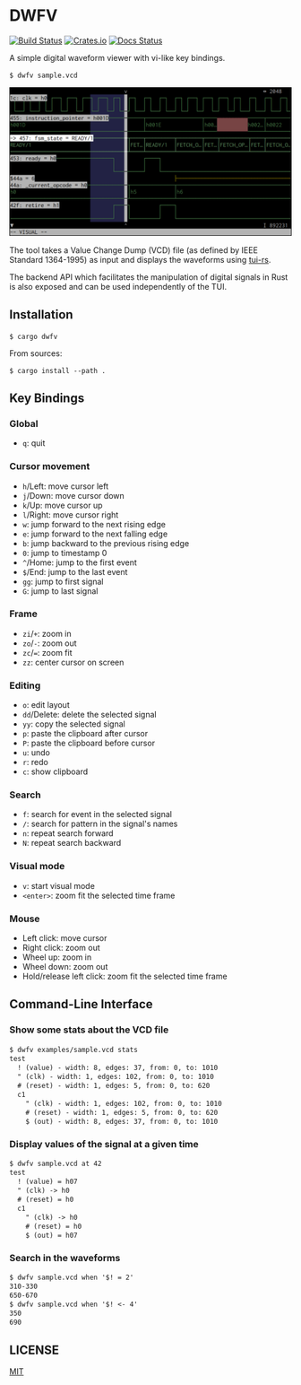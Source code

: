 DWFV
====

[![Build Status](https://travis-ci.com/psurply/dwfv.svg?branch=master)](https://travis-ci.com/psurply/dwfv)
[![Crates.io](https://img.shields.io/crates/v/dwfv)](https://crates.io/crates/dwfv)
[![Docs Status](https://docs.rs/dwfv/badge.svg)](https://docs.rs/crate/dwfv/)

A simple digital waveform viewer with vi-like key bindings.

```shell
$ dwfv sample.vcd
```

![screenshot](docs/screenshot.png)

The tool takes a Value Change Dump (VCD) file (as defined by IEEE Standard
1364-1995) as input and displays the waveforms using
[tui-rs](https://github.com/fdehau/tui-rs).

The backend API which facilitates the manipulation of digital signals in Rust
is also exposed and can be used independently of the TUI.

Installation
------------

```shell
$ cargo dwfv
```

From sources:

```shell
$ cargo install --path .
```

Key Bindings
------------

### Global

- `q`: quit

### Cursor movement

- `h`/Left: move cursor left
- `j`/Down: move cursor down
- `k`/Up: move cursor up
- `l`/Right: move cursor right
- `w`: jump forward to the next rising edge
- `e`: jump forward to the next falling edge
- `b`: jump backward to the previous rising edge
- `0`: jump to timestamp 0
- `^`/Home: jump to the first event
- `$`/End: jump to the last event
- `gg`: jump to first signal
- `G`: jump to last signal

### Frame

- `zi`/`+`: zoom in
- `zo`/`-`: zoom out
- `zc`/`=`: zoom fit
- `zz`: center cursor on screen

### Editing

- `o`: edit layout
- `dd`/Delete: delete the selected signal
- `yy`: copy the selected signal
- `p`: paste the clipboard after cursor
- `P`: paste the clipboard before cursor
- `u`: undo
- `r`: redo
- `c`: show clipboard

### Search

- `f`: search for event in the selected signal
- `/`: search for pattern in the signal's names
- `n`: repeat search forward
- `N`: repeat search backward

### Visual mode

- `v`: start visual mode
- `<enter>`: zoom fit the selected time frame

### Mouse

- Left click: move cursor
- Right click: zoom out
- Wheel up: zoom in
- Wheel down: zoom out
- Hold/release left click: zoom fit the selected time frame

Command-Line Interface
----------------------

### Show some stats about the VCD file

```shell
$ dwfv examples/sample.vcd stats
test
  ! (value) - width: 8, edges: 37, from: 0, to: 1010
  " (clk) - width: 1, edges: 102, from: 0, to: 1010
  # (reset) - width: 1, edges: 5, from: 0, to: 620
  c1
    " (clk) - width: 1, edges: 102, from: 0, to: 1010
    # (reset) - width: 1, edges: 5, from: 0, to: 620
    $ (out) - width: 8, edges: 37, from: 0, to: 1010
```

### Display values of the signal at a given time

```shell
$ dwfv sample.vcd at 42
test
  ! (value) = h07
  " (clk) -> h0
  # (reset) = h0
  c1
    " (clk) -> h0
    # (reset) = h0
    $ (out) = h07
```

### Search in the waveforms

```shell
$ dwfv sample.vcd when '$! = 2'
310-330
650-670
$ dwfv sample.vcd when '$! <- 4'
350
690
```

LICENSE
-------

[MIT](LICENSE)
